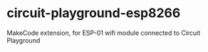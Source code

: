 # circuit-playground-esp8266
MakeCode extension, for ESP-01 wifi module connected to Circuit Playground
